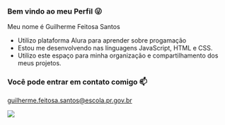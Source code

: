 ### Bem vindo ao meu Perfil 😜

Meu nome é Guilherme Feitosa Santos

- Utilizo plataforma Alura para aprender sobre progamação
- Estou me desenvolvendo nas línguagens JavaScript, HTML e CSS.
- Utilizo este espaço para minha organização e compartilhamento dos meus projetos.


### Você pode entrar em contato comigo 📫

guilherme.feitosa.santos@escola.pr.gov.br


![](https://media.tenor.com/COM78THbePQAAAAd/neymar.gif)
